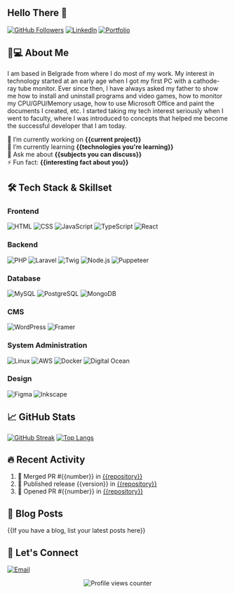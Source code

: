 ## Hello There 👋

[![GitHub Followers](https://img.shields.io/github/followers/IlyaT21?style=social)](https://github.com/IlyaT21)
[![LinkedIn](https://img.shields.io/badge/LinkedIn-0077B5?style=flat&logo=linkedin&logoColor=white)](https://www.linkedin.com/in/ilija-to%C5%A1kovi%C4%87-6b5539206/)
[![Portfolio](https://img.shields.io/badge/Portfolio-%23000000.svg?style=flat&logo=firefox&logoColor=white)](https://ilijatoskovic.com/)

## 👨💻 About Me

I am based in Belgrade from where I do most of my work. My interest in technology started at an early age when I got my first PC with a cathode-ray tube monitor. Ever since then, I have always asked my father to show me how to install and uninstall programs and video games, how to monitor my CPU/GPU/Memory usage, how to use Microsoft Office and paint the documents I created, etc. I started taking my tech interest seriously when I went to faculty, where I was introduced to concepts that helped me become the successful developer that I am today.

🔭 I’m currently working on **{{current project}}**  
🌱 I’m currently learning **{{technologies you're learning}}**  
💬 Ask me about **{{subjects you can discuss}}**  
⚡ Fun fact: **{{interesting fact about you}}**  

## 🛠️ Tech Stack & Skillset

### Frontend
![HTML](https://img.shields.io/badge/HTML-E34F26?style=flat&logo=html5&logoColor=white)
![CSS](https://img.shields.io/badge/CSS-1572B6?style=flat&logo=css3&logoColor=white)
![JavaScript](https://img.shields.io/badge/JavaScript-F7DF1E?style=flat&logo=javascript&logoColor=black)
![TypeScript](https://img.shields.io/badge/TypeScript-3178C6?style=flat&logo=typescript&logoColor=white)
![React](https://img.shields.io/badge/React-61DAFB?style=flat&logo=react&logoColor=black)

### Backend
![PHP](https://img.shields.io/badge/PHP-777BB4?style=flat&logo=php&logoColor=white)
![Laravel](https://img.shields.io/badge/Laravel-FF2D20?style=flat&logo=laravel&logoColor=white)
![Twig](https://img.shields.io/badge/Twig-1A1A1A?style=flat&logo=twig&logoColor=white)
![Node.js](https://img.shields.io/badge/Node.js-339933?style=flat&logo=node.js&logoColor=white)
![Puppeteer](https://img.shields.io/badge/Puppeteer-40B5A4?style=flat&logo=puppeteer&logoColor=white)

### Database
![MySQL](https://img.shields.io/badge/MySQL-4479A1?style=flat&logo=mysql&logoColor=white)
![PostgreSQL](https://img.shields.io/badge/PostgreSQL-4169E1?style=flat&logo=postgresql&logoColor=white)
![MongoDB](https://img.shields.io/badge/MongoDB-47A248?style=flat&logo=mongodb&logoColor=white)

### CMS
![WordPress](https://img.shields.io/badge/WordPress-21759B?style=flat&logo=wordpress&logoColor=white)
![Framer](https://img.shields.io/badge/Framer-0055FF?style=flat&logo=framer&logoColor=white)

### System Administration
![Linux](https://img.shields.io/badge/Linux-FCC624?style=flat&logo=linux&logoColor=black)
![AWS](https://img.shields.io/badge/AWS-232F3E?style=flat&logo=amazon-aws&logoColor=white)
![Docker](https://img.shields.io/badge/Docker-2496ED?style=flat&logo=docker&logoColor=white)
![Digital Ocean](https://img.shields.io/badge/Digital_Ocean-0080FF?style=flat&logo=digitalocean&logoColor=white)

### Design
![Figma](https://img.shields.io/badge/Figma-F24E1E?style=flat&logo=figma&logoColor=white)
![Inkscape](https://img.shields.io/badge/Inkscape-000000?style=flat&logo=inkscape&logoColor=white)



## 📈 GitHub Stats

[![GitHub Streak](https://streak-stats.demoli.xyz?user=IlyaT21&theme=dark)](https://git.io/streak-stats)
[![Top Langs](https://github-readme-stats.vercel.app/api/top-langs/?username=IlyaT21&layout=compact&theme=vision-friendly-dark)](https://github.com/anuraghazra/github-readme-stats)

## 🔥 Recent Activity

<!--START_SECTION:activity-->
1. 🎉 Merged PR #{{number}} in [{{repository}}]({{url}})
2. 🚀 Published release {{version}} in [{{repository}}]({{url}})
3. 💪 Opened PR #{{number}} in [{{repository}}]({{url}})
<!--END_SECTION:activity-->

## 📝 Blog Posts

{{If you have a blog, list your latest posts here}}

## 🤝 Let's Connect

[![Email](https://img.shields.io/badge/Email-D14836?style=flat&logo=gmail&logoColor=white)](mailto:{{ilijatoskovic@gmail.com}})

<p align="center">
  <img src="https://komarev.com/ghpvc/?username=IlyaT21&label=Profile+Views&color=blue&style=flat" alt="Profile views counter" />
</p>
